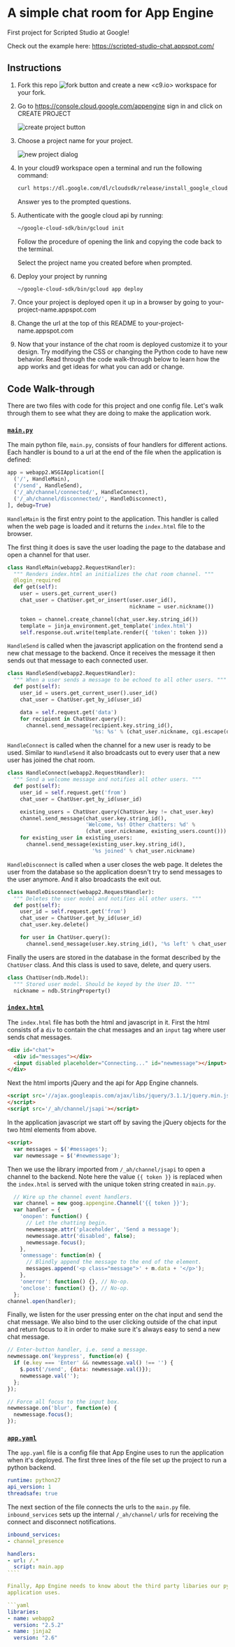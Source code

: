 # A simple chat room for App Engine

First project for Scripted Studio at Google!

Check out the example here: <https://scripted-studio-chat.appspot.com/>

## Instructions

1.  Fork this repo ![fork button](img/fork-button.png) and create a new <c9.io>
    workspace for your fork.

1.  Go to <https://console.cloud.google.com/appengine> sign in and click on CREATE PROJECT

    ![create project button](img/create-project-button.png)

1.  Choose a project name for your project.

    ![new project dialog](img/new-project-dialog.png)

1.  In your cloud9 workspace open a terminal and run the following command:

    ```sh
    curl https://dl.google.com/dl/cloudsdk/release/install_google_cloud_sdk.bash | bash
    ```

    Answer yes to the prompted questions.

1.  Authenticate with the google cloud api by running:

    ```sh
    ~/google-cloud-sdk/bin/gcloud init
    ```

    Follow the procedure of opening the link and copying the code back to the
    terminal.

    Select the project name you created before when prompted.

1.  Deploy your project by running

    ```sh
    ~/google-cloud-sdk/bin/gcloud app deploy
    ```

1.  Once your project is deployed open it up in a browser by going to
    your-project-name.appspot.com
    
1.  Change the url at the top of this README to your-project-name.appspot.com

1.  Now that your instance of the chat room is deployed customize it to your
    design. Try modifying the CSS or changing the Python code to have new
    behavior. Read through the code walk-through below to learn how the app
    works and get ideas for what you can add or change.

## Code Walk-through

There are two files with code for this project and one config file. Let's walk
through them to see what they are doing to make the application work.

### [`main.py`](main.py)

The main python file, `main.py`, consists of four handlers for different
actions. Each handler is bound to a url at the end of the file when the
application is defined:

```py
app = webapp2.WSGIApplication([
  ('/', HandleMain),
  ('/send', HandleSend),
  ('/_ah/channel/connected/', HandleConnect),
  ('/_ah/channel/disconnected/', HandleDisconnect),
], debug=True)
```

`HandleMain` is the first entry point to the application. This handler is called
when the web page is loaded and it returns the `index.html` file to the browser.

The first thing it does is save the user loading the page to the database and
open a channel for that user.

```py
class HandleMain(webapp2.RequestHandler):
  """ Renders index.html an initializes the chat room channel. """
  @login_required
  def get(self):
    user = users.get_current_user()
    chat_user = ChatUser.get_or_insert(user.user_id(),
                                       nickname = user.nickname())

    token = channel.create_channel(chat_user.key.string_id())
    template = jinja_environment.get_template('index.html')
    self.response.out.write(template.render({ 'token': token }))
```

`HandleSend` is called when the javascript application on the frontend send a
new chat message to the backend. Once it receives the message it then sends out
that message to each connected user.

```py
class HandleSend(webapp2.RequestHandler):
  """ When a user sends a message to be echoed to all other users. """
  def post(self):
    user_id = users.get_current_user().user_id()
    chat_user = ChatUser.get_by_id(user_id)

    data = self.request.get('data')
    for recipient in ChatUser.query():
      channel.send_message(recipient.key.string_id(),
                           '%s: %s' % (chat_user.nickname, cgi.escape(data)))
```

`HandleConnect` is called when the channel for a new user is ready to be used.
Similar to `HandleSend` it also broadcasts out to every user that a new user has
joined the chat room.

```py
class HandleConnect(webapp2.RequestHandler):
  """ Send a welcome message and notifies all other users. """
  def post(self):
    user_id = self.request.get('from')
    chat_user = ChatUser.get_by_id(user_id)

    existing_users = ChatUser.query(ChatUser.key != chat_user.key)
    channel.send_message(chat_user.key.string_id(),
                         'Welcome, %s! Other chatters: %d' %
                         (chat_user.nickname, existing_users.count()))
    for existing_user in existing_users:
      channel.send_message(existing_user.key.string_id(),
                           '%s joined' % chat_user.nickname)
```

`HandleDisconnect` is called when a user closes the web page. It deletes the
user from the database so the application doesn't try to send messages to the
user anymore. And it also broadcasts the exit out.

```py
class HandleDisconnect(webapp2.RequestHandler):
  """ Deletes the user model and notifies all other users. """
  def post(self):
    user_id = self.request.get('from')
    chat_user = ChatUser.get_by_id(user_id)
    chat_user.key.delete()

    for user in ChatUser.query():
      channel.send_message(user.key.string_id(), '%s left' % chat_user.nickname)
```

Finally the users are stored in the database in the format described by the
`ChatUser` class. And this class is used to save, delete, and query users.

```py
class ChatUser(ndb.Model):
  """ Stored user model. Should be keyed by the User ID. """
  nickname = ndb.StringProperty()
```

### [`index.html`](index.html)

The `index.html` file has both the html and javascript in it. First the html
consists of a `div` to contain the chat messages and an `input` tag where user
sends chat messages.

```html
<div id="chat">
  <div id="messages"></div>
  <input disabled placeholder="Connecting..." id="newmessage"></input>
</div>
```

Next the html imports jQuery and the api for App Engine channels.

```html
<script src='//ajax.googleapis.com/ajax/libs/jquery/3.1.1/jquery.min.js'>
</script>
<script src='/_ah/channel/jsapi'></script>
```

In the application javascript we start off by saving the jQuery objects for the
two html elements from above.

```html
<script>
  var messages = $('#messages');
  var newmessage = $('#newmessage');
```

Then we use the library imported from `/_ah/channel/jsapi` to open a channel to
the backend. Note here the value `{{ token }}` is replaced when the `index.html`
is served with the unique token string created in `main.py`.

```js
  // Wire up the channel event handlers.
  var channel = new goog.appengine.Channel('{{ token }}');
  var handler = {
    'onopen': function() {
      // Let the chatting begin.
      newmessage.attr('placeholder', 'Send a message');
      newmessage.attr('disabled', false);
      newmessage.focus();
    },
    'onmessage': function(m) {
      // Blindly append the message to the end of the element.
      messages.append('<p class="message">' + m.data + '</p>');
    },
    'onerror': function() {}, // No-op.
    'onclose': function() {}, // No-op.
  };
channel.open(handler);
```

Finally, we listen for the user pressing enter on the chat input and send the
chat message. We also bind to the user clicking outside of the chat input and
return focus to it in order to make sure it's always easy to send a new chat
message.

```js
// Enter-button handler, i.e. send a message.
newmessage.on('keypress', function(e) {
  if (e.key === 'Enter' && newmessage.val() !== '') {
    $.post('/send', {data: newmessage.val()});
    newmessage.val('');
  };
});

// Force all focus to the input box.
newmessage.on('blur', function(e) {
  newmessage.focus();
});
```

### [`app.yaml`](app.yaml)

The `app.yaml` file is a config file that App Engine uses to run the application
when it's deployed. The first three lines of the file set up the project to run
a python backend.

```yaml
runtime: python27
api_version: 1
threadsafe: true
```

The next section of the file connects the urls to the `main.py` file.
`inbound_services` sets up the internal `/_ah/channel/` urls for receiving the
connect and disconnect notifications.

`````yaml
inbound_services:
- channel_presence

handlers:
- url: /.*
  script: main.app
````

Finally, App Engine needs to know about the third party libaries our python
application uses.

```yaml
libraries:
- name: webapp2
  version: "2.5.2"
- name: jinja2
  version: "2.6"
`````
